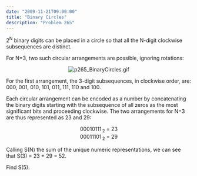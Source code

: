 ```yaml
---
date: "2009-11-21T09:00:00"
title: "Binary Circles"
description: "Problem 265"
---
```


<p>2<sup>N</sup> binary digits can be placed in a circle so that all the N-digit clockwise subsequences are distinct.</p>
<p>For N=3, two such circular arrangements are possible, ignoring rotations:</p>
<div align="center"><img alt="p265_BinaryCircles.gif" class="dark_img" src="/images/p265_BinaryCircles.gif"/></div>
<p>For the first arrangement, the 3-digit subsequences, in clockwise order, are: 000, 001, 010, 101, 011, 111, 110 and 100.</p>
<p>Each circular arrangement can be encoded as a number by concatenating the binary digits starting with the subsequence of all zeros as the most significant bits and proceeding clockwise. The two arrangements for N=3 are thus represented as 23 and 29:
</p><div align="center">00010111 <sub>2</sub> = 23</div>
<div align="center">00011101 <sub>2</sub> = 29</div>
<p>Calling S(N) the sum of the unique numeric representations, we can see that S(3) = 23 + 29 = 52.</p>
<p>Find S(5).</p>

